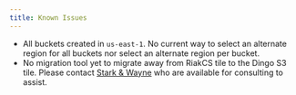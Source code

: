 ```yaml
---
title: Known Issues
---
```


* All buckets created in `us-east-1`. No current way to select an alternate region for all buckets nor select an alternate region per bucket.
* No migration tool yet to migrate away from RiakCS tile to the Dingo S3 tile. Please contact [Stark & Wayne](https://starkandwayne.com) who are available for consulting to assist.
